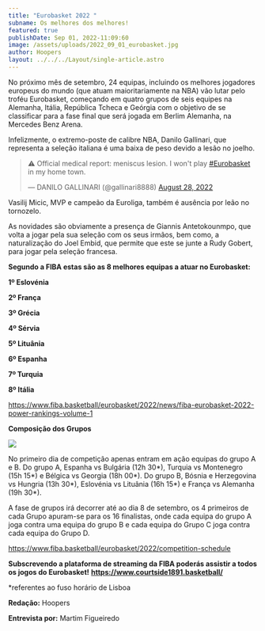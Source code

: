 ```yaml
---
title: "Eurobasket 2022 "
subname: Os melhores dos melhores!
featured: true
publishDate: Sep 01, 2022-11:09:60
image: /assets/uploads/2022_09_01_eurobasket.jpg
author: Hoopers
layout: ../../../Layout/single-article.astro
---
```

<!--StartFragment-->

No próximo mês de setembro, 24 equipas, incluindo os melhores jogadores europeus do mundo (que atuam maioritariamente na NBA) vão lutar pelo troféu Eurobasket, começando em quatro grupos de seis equipes na Alemanha, Itália, República Tcheca e Geórgia com o objetivo de se classificar para a fase final que será jogada em Berlim Alemanha, na Mercedes Benz Arena.

Infelizmente, o extremo-poste de calibre NBA, Danilo Gallinari, que representa a seleção italiana é uma baixa de peso devido a lesão no joelho. 

<!--StartFragment-->

<blockquote class="twitter-tweet"><p lang="en" dir="ltr">⚠️ Official medical report: meniscus lesion. I won&#39;t play <a href="https://twitter.com/hashtag/Eurobasket?src=hash&amp;ref_src=twsrc%5Etfw">#Eurobasket</a> in my home town.</p>&mdash; DANILO GALLINARI (@gallinari8888) <a href="https://twitter.com/gallinari8888/status/1563873828287168512?ref_src=twsrc%5Etfw">August 28, 2022</a></blockquote> <script async src="https://platform.twitter.com/widgets.js" charset="utf-8"></script>

<!--EndFragment-->

Vasilij Micic, MVP e campeão da Euroliga, também é ausência por leão no tornozelo.

As novidades são obviamente a presença de Giannis Antetokounmpo, que volta a jogar pela sua seleção com os seus irmãos, bem como, a naturalização do Joel Embid, que permite que este se junte a Rudy Gobert, para jogar pela seleção francesa. 

**Segundo a FIBA estas são as 8 melhores equipas a atuar no Eurobasket:**

**1º Eslovénia**

**2º França**

**3º Grécia** 

**4º Sérvia**

**5º Lituânia** 

**6º Espanha**

**7º Turquia** 

**8º Itália** 

<https://www.fiba.basketball/eurobasket/2022/news/fiba-eurobasket-2022-power-rankings-volume-1>

**Composição dos Grupos** 

![](https://lh4.googleusercontent.com/qHHSoNYDue7_e6c5Nzhd3wcbkw8ODQb-lUSdZkDge0ikjbLKiuT-IEwz4rb-p0-I_3jgkcCwbGxnAj2AI3bcB6n7PngROTwDizds7oo6wZO8Dz2w2Vy2yA4C7tcYIeDpcKcQFpw2cNmhRH2MiUmI9r-SAJ9WwoMCowMEb4Ff2UTP4LkLHHfDoh0sCg)

No primeiro dia de competição apenas entram em ação equipas do grupo A e B. Do grupo A, Espanha vs Bulgária (12h 30\*), Turquia vs Montenegro (15h 15\*) e Bélgica vs Georgia (18h 00\*). Do grupo B, Bósnia e Herzegovina vs Hungria (13h 30\*), Eslovénia vs Lituânia (16h 15\*) e França vs Alemanha (19h 30\*). 

A fase de grupos irá decorrer até ao dia 8 de setembro, os 4 primeiros de cada Grupo apuram-se para os 16 finalistas, onde cada equipa do grupo A joga contra uma equipa do grupo B e cada equipa do Grupo C joga contra cada equipa do Grupo D. 

<https://www.fiba.basketball/eurobasket/2022/competition-schedule>

**Subscrevendo a plataforma de streaming da FIBA poderás assistir a todos os jogos do Eurobasket!** **<https://www.courtside1891.basketball/>**

\*referentes ao fuso horário de Lisboa 

**Redação:** Hoopers

**Entrevista por:** Martim Figueiredo

<!--EndFragment-->